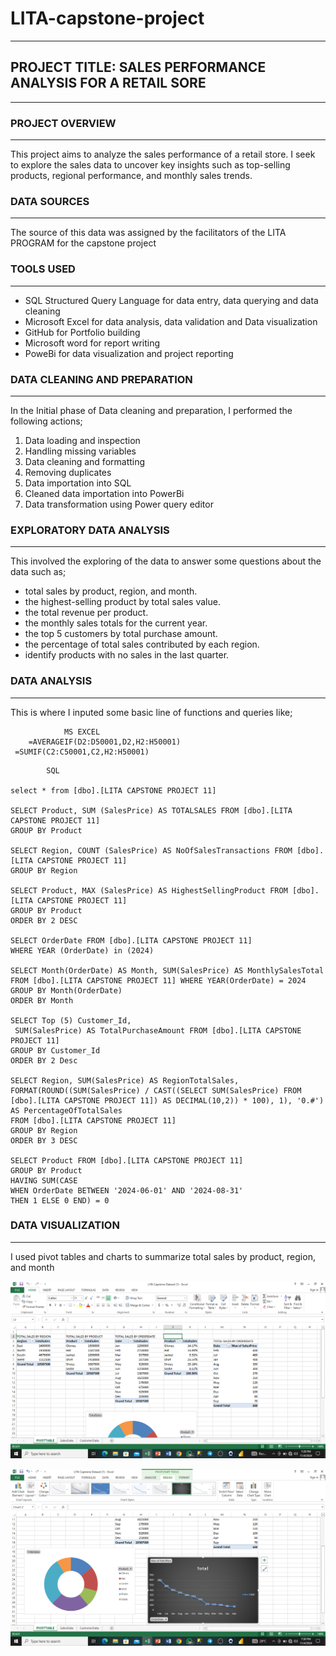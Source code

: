 # LITA-capstone-project
---

## PROJECT TITLE: SALES PERFORMANCE ANALYSIS FOR A RETAIL SORE
---

### PROJECT OVERVIEW
---
This project aims to analyze the sales performance of a retail store. I seek to explore the sales data to uncover key insights such as top-selling products, regional
performance, and monthly sales trends.

### DATA SOURCES
---
The source of this data was assigned by the facilitators of the LITA PROGRAM for the capstone project

### TOOLS USED
---
- SQL Structured Query Language for data entry, data querying and data cleaning 
- Microsoft Excel for data analysis, data validation and Data visualization 
- GitHub for Portfolio building
- Microsoft word for report writing
- PoweBi for data visualization and project reporting

### 	DATA CLEANING AND PREPARATION
---
In the Initial phase of Data cleaning and preparation, I performed the following actions;
1.  Data loading and inspection
2.  Handling missing variables
3.  Data cleaning and formatting
4. Removing duplicates
5. Data importation into SQL
6. Cleaned data importation into PowerBi
7. Data transformation using Power query editor

###  	EXPLORATORY DATA ANALYSIS
---
This involved the exploring of the data to answer some questions about the data such as;
- total sales by product, region, and month.
- the highest-selling product by total sales value.
- the  total revenue per product.
- the monthly sales totals for the current year.
- the top 5 customers by total purchase amount.
- the percentage of total sales contributed by each region.
- identify products with no sales in the last quarter.

###  DATA ANALYSIS
---
This is where I inputed some basic line of functions and queries like;

~~~
            MS EXCEL
    =AVERAGEIF(D2:D50001,D2,H2:H50001)
 =SUMIF(C2:C50001,C2,H2:H50001)
~~~

~~~
        SQL

select * from [dbo].[LITA CAPSTONE PROJECT 11]

SELECT Product, SUM (SalesPrice) AS TOTALSALES FROM [dbo].[LITA CAPSTONE PROJECT 11]
GROUP BY Product

SELECT Region, COUNT (SalesPrice) AS NoOfSalesTransactions FROM [dbo].[LITA CAPSTONE PROJECT 11]
GROUP BY Region

SELECT Product, MAX (SalesPrice) AS HighestSellingProduct FROM [dbo].[LITA CAPSTONE PROJECT 11]
GROUP BY Product
ORDER BY 2 DESC

SELECT OrderDate FROM [dbo].[LITA CAPSTONE PROJECT 11]
WHERE YEAR (OrderDate) in (2024) 

SELECT Month(OrderDate) AS Month, SUM(SalesPrice) AS MonthlySalesTotal
FROM [dbo].[LITA CAPSTONE PROJECT 11] WHERE YEAR(OrderDate) = 2024
GROUP BY Month(OrderDate)
ORDER BY Month

SELECT Top (5) Customer_Id,
 SUM(SalesPrice) AS TotalPurchaseAmount FROM [dbo].[LITA CAPSTONE PROJECT 11]
GROUP BY Customer_Id
ORDER BY 2 Desc

SELECT Region, SUM(SalesPrice) AS RegionTotalSales,
FORMAT(ROUND((SUM(SalesPrice) / CAST((SELECT SUM(SalesPrice) FROM [dbo].[LITA CAPSTONE PROJECT 11]) AS DECIMAL(10,2)) * 100), 1), '0.#') 
AS PercentageOfTotalSales
FROM [dbo].[LITA CAPSTONE PROJECT 11]
GROUP BY Region
ORDER BY 3 DESC

SELECT Product FROM [dbo].[LITA CAPSTONE PROJECT 11]
GROUP BY Product
HAVING SUM(CASE 
WHEN OrderDate BETWEEN '2024-06-01' AND '2024-08-31' 
THEN 1 ELSE 0 END) = 0
~~~

### DATA VISUALIZATION
------------
I used pivot tables and charts to summarize total sales by product, region, and month

![image alt](https://github.com/Covey48/LITA-capstone-project/blob/c843ff8a494391d8c300e1ae7919bfd12d3c2e98/Screenshot%20(10).png)

![image alt](https://github.com/Covey48/LITA-capstone-project/blob/6aa2c0e8eb1216c6943b5cadaa19b05eee9ad7b3/Screenshot%20(11).png)


